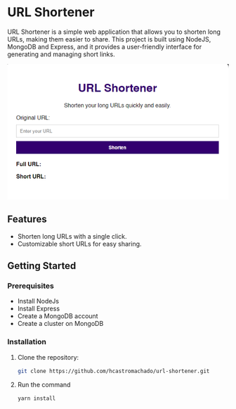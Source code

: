 # URL Shortener

URL Shortener is a simple web application that allows you to shorten long URLs, making them easier to share. This project is built using NodeJS, MongoDB and Express, and it provides a user-friendly interface for generating and managing short links.

![Screenshot](Url.png)

## Features

- Shorten long URLs with a single click.
- Customizable short URLs for easy sharing.

## Getting Started

### Prerequisites

- Install NodeJs
- Install Express
- Create a MongoDB account
- Create a cluster on MongoDB

### Installation

1. Clone the repository:

   ```bash
   git clone https://github.com/hcastromachado/url-shortener.git


2. Run the command

   ```bash
   yarn install